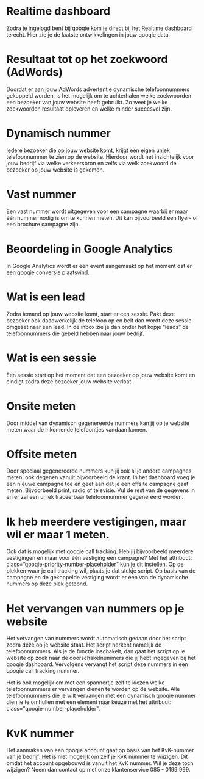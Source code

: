 <!-- TITLE: Algemeen -->

# Realtime dashboard
Zodra je ingelogd bent bij qooqie kom je direct bij het Realtime dashboard terecht. Hier zie je de laatste ontwikkelingen in jouw qooqie data.
# Resultaat tot op het zoekwoord (AdWords)
Doordat er aan jouw AdWords advertentie dynamische telefoonnummers gekoppeld worden, is het mogelijk om te achterhalen welke zoekwoorden een bezoeker van jouw website heeft gebruikt. Zo weet je welke zoekwoorden resultaat opleveren en welke minder succesvol zijn. 

# Dynamisch nummer
Iedere bezoeker die op jouw website komt, krijgt een eigen uniek telefoonnummer te zien op de website. Hierdoor wordt het inzichtelijk voor jouw bedrijf via welke verkeersbron en zelfs via welk zoekwoord de bezoeker op jouw website is gekomen. 

# Vast nummer
Een vast nummer wordt uitgegeven voor een campagne waarbij er maar één nummer nodig is om te kunnen meten. Dit kan bijvoorbeeld een flyer- of een brochure campagne zijn. 



# Beoordeling in Google Analytics
In Google Analytics wordt er een event aangemaakt op het moment dat er een qooqie conversie plaatsvind. 

# Wat is een lead
Zodra iemand op jouw website komt, start er een sessie. Pakt deze bezoeker ook daadwerkelijk de telefoon op en belt dan wordt deze sessie omgezet naar een lead. In de inbox zie je dan onder het kopje “leads” de telefoonnummers die gebeld hebben naar jouw bedrijf. 

# Wat is een sessie
Een sessie start op het moment dat een bezoeker op jouw website komt en eindigt zodra deze bezoeker jouw website verlaat. 

# Onsite meten
Door middel van dynamisch gegenereerde nummers kan jij op je website meten waar de inkomende telefoontjes vandaan komen.

# Offsite meten
Door speciaal gegenereerde nummers kun jij ook al je andere campagnes meten, ook degenen vanuit bijvoorbeeld de krant. 
In het dashboard voeg je een nieuwe campagne toe en geef aan dat je een offsite campagne gaat meten. Bijvoorbeeld print, radio of televisie. Vul de rest van de gegevens in en er zal een uniek traceerbaar telefoonnummer gegenereerd worden.

# Ik heb meerdere vestigingen, maar wil er maar 1 meten.
Ook dat is mogelijk met qooqie call tracking. Heb jij bijvoorbeeld meerdere vestigingen en maar voor één  vestiging een campagne? Met het attribuut: class=”qooqie-priority-number-placeholder” kun je dit instellen. Op de plekken waar je call tracking wil, plaats je dat stukje script. Op basis van de campagne en de gekoppelde vestiging wordt er een van de dynamische nummers op deze plek getoond.

# Het vervangen van nummers op je website
Het vervangen van nummers wordt automatisch gedaan door het script zodra deze op je website staat. Het script herkent namelijk de telefoonnummers. Als je de functie inschakelt, dan gaat het script op je website op zoek naar de doorschakelnummers die jij hebt ingegeven bij het qooqie dashboard. Vervolgens vervangt het script deze nummers in een qooqie call tracking nummer. 

Het is ook mogelijk om met een spannertje zelf te kiezen welke telefoonnummers er vervangen dienen te worden op de website. Alle telefoonnummers die je wilt vervangen met een dynamisch qooqie nummer dien je te omhullen met een element naar keuze met het attribuut: class="qooqie-number-placeholder".

# KvK nummer
Het aanmaken van een qooqie account gaat op basis van het KvK-nummer van je bedrijf. Het is niet mogelijk om zelf je KvK nummer te wijzigen. Dit omdat het account opgebouwd is vanuit het KvK nummer. Wil je deze toch wijzigen? Neem dan contact op met onze klantenservice 085 - 0199 999.
